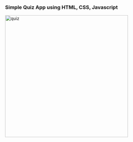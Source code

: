 <h3>Simple Quiz App using HTML, CSS, Javascript</h3>

<img src="https://github.com/akbarshapr/Quiz_App/assets/102457528/56b7c374-263d-46c1-8bd9-473bd4fa5fc3" alt="quiz" width="400" height="400">
